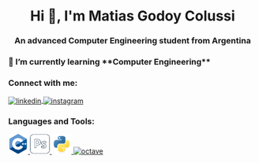 <h1 align="center">Hi 👋, I'm Matias Godoy Colussi</h1>
<h3 align="center">An advanced Computer Engineering student from Argentina</h3>

<h3>🌱 I’m currently learning **Computer Engineering** </h3>

<h3 align="left">Connect with me:</h3>
<p align="left">
  <a href="https://linkedin.com/in/matias-godoy-colussi" target="_blank">
    <img align="center" src="https://raw.githubusercontent.com/rahuldkjain/github-profile-readme-generator/master/src/images/icons/Social/linked-in-alt.svg" alt="linkedin" height="30" width="40" />
  </a>
  <a href="https://instagram.com/matiasgodoy__" target="_blank">
    <img align="center" src="https://raw.githubusercontent.com/rahuldkjain/github-profile-readme-generator/master/src/images/icons/Social/instagram.svg" alt="instagram" height="30" width="40" />
  </a>
</p>

<h3 align="left">Languages and Tools:</h3>
<p align="left">
  <!-- C++ -->
  <a href="https://www.w3schools.com/cpp/" target="_blank">
    <img src="https://raw.githubusercontent.com/devicons/devicon/master/icons/cplusplus/cplusplus-original.svg" alt="cplusplus" width="40" height="40"/>
  </a>

  <!-- Photoshop (usar ícono de devicon, aunque oscuro) -->
  <a href="https://www.adobe.com/products/photoshop.html" target="_blank">
    <img src="https://raw.githubusercontent.com/devicons/devicon/master/icons/photoshop/photoshop-line.svg" alt="photoshop" width="40" height="40"/>
  </a>

  <!-- Python -->
  <a href="https://www.python.org" target="_blank">
    <img src="https://raw.githubusercontent.com/devicons/devicon/master/icons/python/python-original.svg" alt="python" width="40" height="40"/>
  </a>

  <!-- GNU Octave (sube este ícono a tu repo si quieres que siempre funcione) -->
  <a href="https://www.gnu.org/software/octave/" target="_blank">
    <img src="https://upload.wikimedia.org/wikipedia/commons/6/6b/Gnu-octave-logo.svg" alt="octave" width="40" height="40"/>
  </a>

  <!-- Verilog (mismo caso) -->
  <a href="https://en.wikipedia.org/wiki/Verilog" target="_blank">
    <img src="
